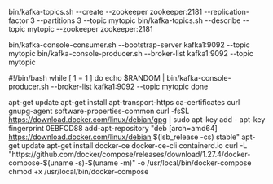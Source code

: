 bin/kafka-topics.sh --create --zookeeper zookeeper:2181 --replication-factor 3 --partitions 3 --topic mytopic
bin/kafka-topics.sh --describe --topic mytopic --zookeeper zookeeper:2181

bin/kafka-console-consumer.sh --bootstrap-server kafka1:9092 --topic mytopic
bin/kafka-console-producer.sh --broker-list kafka1:9092 --topic mytopic


#!/bin/bash
while [ 1 = 1 ]
do
echo $RANDOM |  bin/kafka-console-producer.sh --broker-list kafka1:9092 --topic mytopic
done



apt-get update
apt-get install apt-transport-https ca-certificates curl gnupg-agent software-properties-common
curl -fsSL https://download.docker.com/linux/debian/gpg | sudo apt-key add -
apt-key fingerprint 0EBFCD88
add-apt-repository "deb [arch=amd64] https://download.docker.com/linux/debian $(lsb_release -cs) stable"
apt-get update
apt-get install docker-ce docker-ce-cli containerd.io
curl -L "https://github.com/docker/compose/releases/download/1.27.4/docker-compose-$(uname -s)-$(uname -m)" -o /usr/local/bin/docker-compose
chmod +x /usr/local/bin/docker-compose
